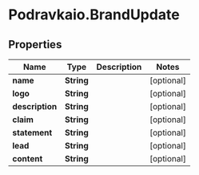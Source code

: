 # Podravkaio.BrandUpdate

## Properties
Name | Type | Description | Notes
------------ | ------------- | ------------- | -------------
**name** | **String** |  | [optional] 
**logo** | **String** |  | [optional] 
**description** | **String** |  | [optional] 
**claim** | **String** |  | [optional] 
**statement** | **String** |  | [optional] 
**lead** | **String** |  | [optional] 
**content** | **String** |  | [optional] 


